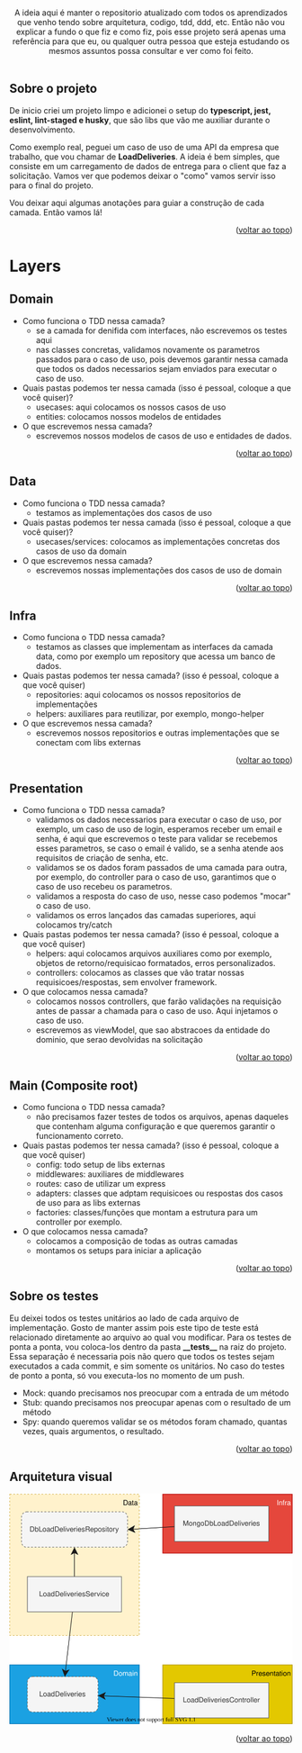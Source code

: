 <div id="top"></div>

<br />
<div align="center">
  <p align="center">
    A ideia aqui é manter o repositorio atualizado com todos os aprendizados que venho tendo sobre arquitetura, codigo, tdd, ddd, etc. Então não vou explicar a fundo o que fiz e como fiz, pois esse projeto será apenas uma referência para que eu, ou qualquer outra pessoa que esteja estudando os mesmos assuntos possa consultar e ver como foi feito.
    <br />
    <br />
  </p>
</div>

## Sobre o projeto

De inicio criei um projeto limpo e adicionei o setup do **typescript, jest, eslint, lint-staged e husky**, que são libs que vão me auxiliar durante o desenvolvimento.

Como exemplo real, peguei um caso de uso de uma API da empresa que trabalho, que vou chamar de **LoadDeliveries**. A ideia é bem simples, que consiste em um carregamento de dados de entrega para o client que faz a solicitação. Vamos ver que podemos deixar o "como" vamos servir isso para o final do projeto.

Vou deixar aqui algumas anotações para guiar a construção de cada camada. Então vamos lá!

<p align="right">(<a href="#top">voltar ao topo</a>)</p>

# Layers

## Domain

- Como funciona o TDD nessa camada?
  - se a camada for denifida com interfaces, não escrevemos os testes aqui
  - nas classes concretas, validamos novamente os parametros passados para o caso de uso, pois devemos garantir nessa camada que todos os dados necessarios sejam enviados para executar o caso de uso.
- Quais pastas podemos ter nessa camada (isso é pessoal, coloque a que você quiser)?
  - usecases: aqui colocamos os nossos casos de uso
  - entities: colocamos nossos modelos de entidades
- O que escrevemos nessa camada?
  - escrevemos nossos modelos de casos de uso e entidades de dados.

<p align="right">(<a href="#top">voltar ao topo</a>)</p>

## Data

- Como funciona o TDD nessa camada?
  - testamos as implementações dos casos de uso
- Quais pastas podemos ter nessa camada (isso é pessoal, coloque a que você quiser)?
  - usecases/services: colocamos as implementações concretas dos casos de uso da domain
- O que escrevemos nessa camada?
  - escrevemos nossas implementações dos casos de uso de domain

<p align="right">(<a href="#top">voltar ao topo</a>)</p>

## Infra

- Como funciona o TDD nessa camada?
  - testamos as classes que implementam as interfaces da camada data, como por exemplo um repository que acessa um banco de dados.
- Quais pastas podemos ter nessa camada? (isso é pessoal, coloque a que você quiser)
  - repositories: aqui colocamos os nossos repositorios de implementações
  - helpers: auxiliares para reutilizar, por exemplo, mongo-helper
- O que escrevemos nessa camada?
  - escrevemos nossos repositorios e outras implementações que se conectam com libs externas

<p align="right">(<a href="#top">voltar ao topo</a>)</p>

## Presentation

- Como funciona o TDD nessa camada?
  - validamos os dados necessarios para executar o caso de uso, por exemplo, um caso de uso de login, esperamos receber um email e senha, é aqui que escrevemos o teste para validar se recebemos esses parametros, se caso o email é valido, se a senha atende aos requisitos de criação de senha, etc.
  - validamos se os dados foram passados de uma camada para outra, por exemplo, do controller para o caso de uso, garantimos que o caso de uso recebeu os parametros.
  - validamos a resposta do caso de uso, nesse caso podemos "mocar" o caso de uso.
  - validamos os erros lançados das camadas superiores, aqui colocamos try/catch
- Quais pastas podemos ter nessa camada? (isso é pessoal, coloque a que você quiser)
  - helpers: aqui colocamos arquivos auxiliares como por exemplo, objetos de retorno/requisicao formatados, erros personalizados.
  - controllers: colocamos as classes que vão tratar nossas requisicoes/respostas, sem envolver framework.
- O que colocamos nessa camada?
  - colocamos nossos controllers, que farão validações na requisição antes de passar a chamada para o caso de uso. Aqui injetamos o caso de uso.
  - escrevemos as viewModel, que sao abstracoes da entidade do dominio, que serao devolvidas na solicitação

<p align="right">(<a href="#top">voltar ao topo</a>)</p>

## Main (Composite root)

- Como funciona o TDD nessa camada?
  - não precisamos fazer testes de todos os arquivos, apenas daqueles que contenham alguma configuração e que queremos garantir o funcionamento correto.
- Quais pastas podemos ter nessa camada? (isso é pessoal, coloque a que você quiser)
  - config: todo setup de libs externas
  - middlewares: auxiliares de middlewares
  - routes: caso de utilizar um express
  - adapters: classes que adptam requisicoes ou respostas dos casos de uso para as libs externas
  - factories: classes/funções que montam a estrutura para um controller por exemplo.
- O que colocamos nessa camada?
  - colocamos a composição de todas as outras camadas
  - montamos os setups para iniciar a aplicação

<p align="right">(<a href="#top">voltar ao topo</a>)</p>

## Sobre os testes

Eu deixei todos os testes unitários ao lado de cada arquivo de implementação. Gosto de manter assim pois este tipo de teste está relacionado diretamente ao arquivo ao qual vou modificar.
Para os testes de ponta a ponta, vou coloca-los dentro da pasta **\_\_tests\_\_** na raiz do projeto. Essa separação é necessaria pois não quero que todos os testes sejam executados a cada commit, e sim somente os unitários. No caso do testes de ponto a ponta, só vou executa-los no momento de um push.

- Mock: quando precisamos nos preocupar com a entrada de um método
- Stub: quando precisamos nos preocupar apenas com o resultado de um método
- Spy: quando queremos validar se os métodos foram chamado, quantas vezes, quais argumentos, o resultado.

<p align="right">(<a href="#top">voltar ao topo</a>)</p>

## Arquitetura visual

![architecture](docs/architecture.drawio.svg)

<p align="right">(<a href="#top">voltar ao topo</a>)</p>
